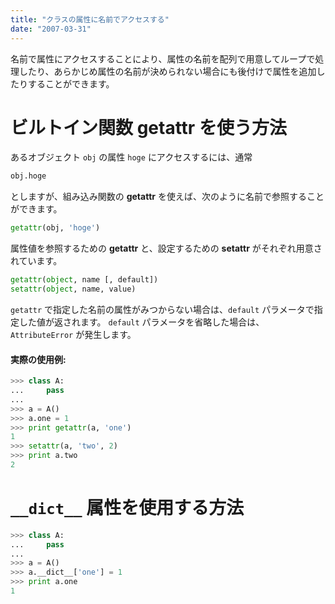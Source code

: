 ```yaml
---
title: "クラスの属性に名前でアクセスする"
date: "2007-03-31"
---
```


名前で属性にアクセスすることにより、属性の名前を配列で用意してループで処理したり、あらかじめ属性の名前が決められない場合にも後付けで属性を追加したりすることができます。

ビルトイン関数 getattr を使う方法
====
あるオブジェクト `obj` の属性 `hoge` にアクセスするには、通常

```python
obj.hoge
```

としますが、組み込み関数の **getattr** を使えば、次のように名前で参照することができます。

```python
getattr(obj, 'hoge')
```

属性値を参照するための **getattr** と、設定するための **setattr** がそれぞれ用意されています。

```python
getattr(object, name [, default])
setattr(object, name, value)
```

`getattr` で指定した名前の属性がみつからない場合は、`default` パラメータで指定した値が返されます。
`default` パラメータを省略した場合は、`AttributeError` が発生します。

#### 実際の使用例:
```python
>>> class A:
...     pass
...
>>> a = A()
>>> a.one = 1
>>> print getattr(a, 'one')
1
>>> setattr(a, 'two', 2)
>>> print a.two
2
```


`__dict__` 属性を使用する方法
====

```python
>>> class A:
...     pass
...
>>> a = A()
>>> a.__dict__['one'] = 1
>>> print a.one
1
```

